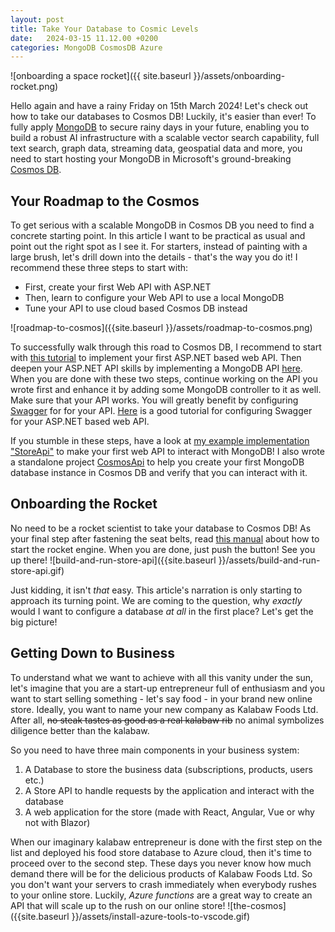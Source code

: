 ```yaml
---
layout: post
title: Take Your Database to Cosmic Levels
date:   2024-03-15 11.12.00 +0200
categories: MongoDB CosmosDB Azure
---
```


![onboarding a space rocket]({{ site.baseurl }}/assets/onboarding-rocket.png)

Hello again and have a rainy Friday on 15th March 2024! Let's check out how to take our databases to Cosmos DB! Luckily, it's easier than ever! To fully apply [MongoDB](https://www.mongodb.com/) to secure rainy days in your future, enabling you to build a robust AI infrastructure with a scalable vector search capability, full text search, graph data, streaming data, geospatial data and more,
you need to start hosting your MongoDB in Microsoft's ground-breaking [Cosmos DB](https://learn.microsoft.com/en-us/azure/cosmos-db/introduction).

## Your Roadmap to the Cosmos 
To get serious with a scalable MongoDB in Cosmos DB you need to find a concrete starting point. In this article I want to be practical as usual and point out the right spot as I see it.  For starters, instead of painting with a large brush, let's drill down into the details - that's the way you do it! I recommend these three steps to start with:

* First, create your first Web API with ASP.NET
* Then, learn to configure your Web API to use a local MongoDB
* Tune your API to use cloud based Cosmos DB instead

![roadmap-to-cosmos]({{site.baseurl }}/assets/roadmap-to-cosmos.png)

To successfully walk through this road to Cosmos DB, I recommend to start with [this tutorial](https://learn.microsoft.com/en-us/aspnet/core/tutorials/first-web-api?view=aspnetcore-8.0&amp;tabs=visual-studio-code) to implement your first ASP.NET based web API.
Then deepen your ASP.NET API skills by implementing a MongoDB API [here](https://learn.microsoft.com/en-us/aspnet/core/tutorials/first-mongo-app).
When you are done with these two steps, continue working on the API you wrote first and enhance it by adding some MongoDB controller to it as well.
Make sure that your API works. You will greatly benefit by configuring [Swagger](https://swagger.io/) for for your API. [Here](https://learn.microsoft.com/en-us/aspnet/core/tutorials/web-api-help-pages-using-swagger?view=aspnetcore-8.0) is a good tutorial for configuring Swagger for your ASP.NET based web API.

If you stumble in these steps, have a look at [my example implementation "StoreApi"](https://github.com/develprr/StoreApi) to make your first web API to interact with MongoDB! I also wrote a standalone project [CosmosApi](https://github.com/develprr/CosmosApi) to help you create your first MongoDB database instance in Cosmos DB and verify that you can interact with it.

## Onboarding the Rocket
No need to be a rocket scientist to take your database to Cosmos DB! As your final step after fastening the seat belts, read [this manual](https://learn.microsoft.com/en-us/azure/cosmos-db/mongodb/quickstart-dotnet?tabs=azure-cli%2Cwindows) about how to start the rocket engine.
When you are done, just push the button! See you up there! ![build-and-run-store-api]({{site.baseurl }}/assets/build-and-run-store-api.gif)

Just kidding, it isn't *that* easy. This article's narration is only starting to approach its turning point. We are coming to the question, why *exactly* would I want to configure
a database *at all* in the first place? Let's get the big picture!

## Getting Down to Business

To understand what we want to achieve with all this vanity under the sun, let's imagine that you are
a start-up entrepreneur full of enthusiasm and you want to start selling something - let's say food - in your brand new online store. Ideally, you want to name your new company as Kalabaw Foods Ltd. After all, ~~no steak tastes as good as a real kalabaw rib~~ no animal symbolizes diligence better than the kalabaw.

So you need to have three main components in your business system:

1. A Database to store the business data (subscriptions, products, users etc.)
2. A Store API to handle requests by the application and interact with the database
3. A web application for the store (made with React, Angular, Vue or why not with Blazor)

When our imaginary kalabaw entrepreneur is done with the first step on the list and deployed his food store database to Azure cloud, then it's time to proceed over to the second step. These days
you never know how much demand there will be for the delicious products of Kalabaw Foods Ltd.
So you don't want your servers to crash immediately when everybody rushes to your online store.
Luckily, *Azure functions* are a great way to create an API that will scale up to the rush on our online store!
![the-cosmos]({{site.baseurl }}/assets/install-azure-tools-to-vscode.gif)
